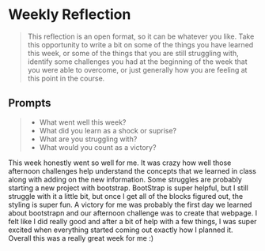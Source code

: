 # Weekly Reflection
>This reflection is an open format, so it can be whatever you like. Take this opportunity to write a bit on some of the things you have learned this week, or some of the things that you are still struggling with, identify some challenges you had at the beginning of the week that you were able to overcome, or just generally how you are feeling at this point in the course.

## Prompts
>- What went well this week?
>- What did you learn as a shock or suprise?
>- What are you struggling with?
>- What would you count as a victory?

This week honestly went so well for me. It was crazy how well those afternoon challenges help understand the concepts that we learned in class along with adding on the new information. Some struggles are probably starting a new project with bootstrap. BootStrap is super helpful, but I still struggle with it a little bit, but once I get all of the blocks figured out, the styling is super fun. A victory for me was probably the first day we learned about bootstrapn and our afternoon challenge was to create that webpage. I felt like I did really good and after a bit of help with a few things, I was super excited when everything started coming out exactly how I planned it. Overall this was a really great week for me :)